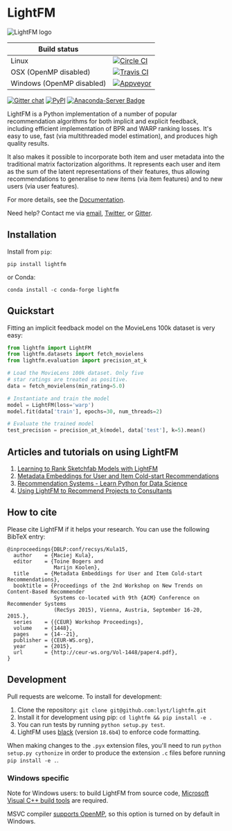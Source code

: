 # LightFM

![LightFM logo](lightfm.png)

| Build status | |
|---|---|
| Linux |[![Circle CI](https://circleci.com/gh/lyst/lightfm.svg?style=svg)](https://circleci.com/gh/lyst/lightfm)|
| OSX (OpenMP disabled)|[![Travis CI](https://travis-ci.org/lyst/lightfm.svg?branch=master)](https://travis-ci.org/lyst/lightfm)|
| Windows (OpenMP disabled) |[![Appveyor](https://ci.appveyor.com/api/projects/status/6cqpqb6969i1h4p7/branch/master?svg=true)](https://ci.appveyor.com/project/maciejkula/lightfm/branch/master)|

[![Gitter chat](https://badges.gitter.im/gitterHQ/gitter.png)](https://gitter.im/lightfm-rec/Lobby) [![PyPI](https://img.shields.io/pypi/v/lightfm.svg)](https://pypi.python.org/pypi/lightfm/)
[![Anaconda-Server Badge](https://anaconda.org/conda-forge/lightfm/badges/version.svg)](https://anaconda.org/conda-forge/lightfm)

LightFM is a Python implementation of a number of popular recommendation algorithms for both implicit and explicit feedback, including efficient implementation of BPR and WARP ranking losses. It's easy to use, fast (via multithreaded model estimation), and produces high quality results.

It also makes it possible to incorporate both item and user metadata into the traditional matrix factorization algorithms. It represents each user and item as the sum of the latent representations of their features, thus allowing recommendations to generalise to new items (via item features) and to new users (via user features).

For more details, see the [Documentation](http://lyst.github.io/lightfm/docs/home.html).

Need help? Contact me via [email](mailto:lightfm@zoho.com), [Twitter](https://twitter.com/Maciej_Kula), or [Gitter](https://gitter.im/lightfm-rec/Lobby).

## Installation
Install from `pip`:
```
pip install lightfm
```
or Conda:
```
conda install -c conda-forge lightfm
```

## Quickstart
Fitting an implicit feedback model on the MovieLens 100k dataset is very easy:
```python
from lightfm import LightFM
from lightfm.datasets import fetch_movielens
from lightfm.evaluation import precision_at_k

# Load the MovieLens 100k dataset. Only five
# star ratings are treated as positive.
data = fetch_movielens(min_rating=5.0)

# Instantiate and train the model
model = LightFM(loss='warp')
model.fit(data['train'], epochs=30, num_threads=2)

# Evaluate the trained model
test_precision = precision_at_k(model, data['test'], k=5).mean()
```

## Articles and tutorials on using LightFM
1. [Learning to Rank Sketchfab Models with LightFM](http://blog.ethanrosenthal.com/2016/11/07/implicit-mf-part-2/)
2. [Metadata Embeddings for User and Item Cold-start Recommendations](http://building-babylon.net/2016/01/26/metadata-embeddings-for-user-and-item-cold-start-recommendations/)
3. [Recommendation Systems - Learn Python for Data Science](https://www.youtube.com/watch?v=9gBC9R-msAk)
4. [Using LightFM to Recommend Projects to Consultants](https://medium.com/product-at-catalant-technologies/using-lightfm-to-recommend-projects-to-consultants-44084df7321c#.gu887ky51)

## How to cite
Please cite LightFM if it helps your research. You can use the following BibTeX entry:
```
@inproceedings{DBLP:conf/recsys/Kula15,
  author    = {Maciej Kula},
  editor    = {Toine Bogers and
               Marijn Koolen},
  title     = {Metadata Embeddings for User and Item Cold-start Recommendations},
  booktitle = {Proceedings of the 2nd Workshop on New Trends on Content-Based Recommender
               Systems co-located with 9th {ACM} Conference on Recommender Systems
               (RecSys 2015), Vienna, Austria, September 16-20, 2015.},
  series    = {{CEUR} Workshop Proceedings},
  volume    = {1448},
  pages     = {14--21},
  publisher = {CEUR-WS.org},
  year      = {2015},
  url       = {http://ceur-ws.org/Vol-1448/paper4.pdf},
}
```

## Development
Pull requests are welcome. To install for development:

1. Clone the repository: `git clone git@github.com:lyst/lightfm.git`
2. Install it for development using pip: `cd lightfm && pip install -e .`
3. You can run tests by running `python setup.py test`.
4. LightFM uses [black](https://github.com/ambv/black) (version `18.6b4`) to enforce code formatting.

When making changes to the `.pyx` extension files, you'll need to run `python setup.py cythonize` in order to produce the extension `.c` files before running `pip install -e .`.

### Windows specific
Note for Windows users: to build LightFM from source code,
[Microsoft Visual C++ build tools](http://go.microsoft.com/fwlink/?LinkId=691126) 
are required. 

MSVC compiler [supports OpenMP](https://docs.microsoft.com/en-us/cpp/parallel/openmp/openmp-in-visual-cpp?view=vs-2019),
so this option is turned on by default in Windows.